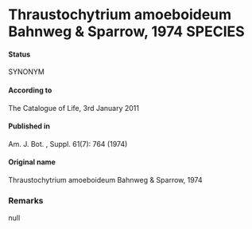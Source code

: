 Thraustochytrium amoeboideum Bahnweg & Sparrow, 1974 SPECIES
=======

#### Status
SYNONYM

#### According to
The Catalogue of Life, 3rd January 2011

#### Published in
Am. J. Bot. , Suppl. 61(7): 764 (1974)

#### Original name
Thraustochytrium amoeboideum Bahnweg & Sparrow, 1974

### Remarks
null